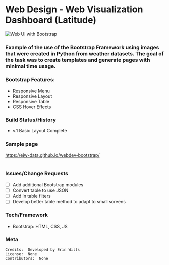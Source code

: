 # Web Design - Web Visualization Dashboard (Latitude)


![Web UI with Bootstrap](https://github.com/ejw-data/webdev-bootstrap/blob/master/config/images/homepage1.JPG?raw=true)
<br>

### Example of the use of the Bootstrap Framework using images that were created in Python from weather datasets.  The goal of the task was to create templates and generate pages with minimal time usage.

### Bootstrap Features:
* Responsive Menu
* Responsive Layout
* Responsive Table
* CSS Hover Effects

### Build Status/History
* v.1 Basic Layout Complete

### Sample page
https://ejw-data.github.io/webdev-bootstrap/
<br>
<br>

### Issues/Change Requests
- [ ] Add additional Bootstrap modules
- [ ] Convert table to use JSON
- [ ] Add in table filters
- [ ] Develop better table method to adapt to small screens

### Tech/Framework
* Bootstrap:  HTML, CSS, JS

### Meta
    Credits:  Developed by Erin Wills
    License:  None
    Contributors:  None 
    